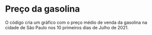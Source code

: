 # Preço da gasolina
O código cria um gráfico com o preço médio de venda da gasolina na cidade de São Paulo nos 10 primeiros dias de Julho de 2021.
